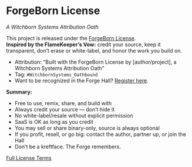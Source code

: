 # ForgeBorn License

_A Witchborn Systems Attribution Oath_

This project is released under the [ForgeBorn License](LICENSE).  
**Inspired by the FlameKeeper’s Vow:** credit your source, keep it transparent, don’t erase or white-label, and honor the work you build on.

- Attribution: “Built with the ForgeBorn License by [author/project], a Witchborn Systems Attribution Oath”
- Tag: `#WitchbornSystems_Oathbound`
- Want to be recognized in the Forge Hall? [Register here](https://witchbornsystems.org/forgehall).

**Summary:**
- Free to use, remix, share, and build with
- Always credit your source — don’t hide it
- No white-label/resale without explicit permission
- SaaS is OK as long as you credit
- You may sell or share binary-only, source is always optional
- If you profit, resell, or go big: contact the author, partner up, or join the Hall
- Don’t be a kreftface. The Forge remembers.

[Full License Terms](LICENSE)

